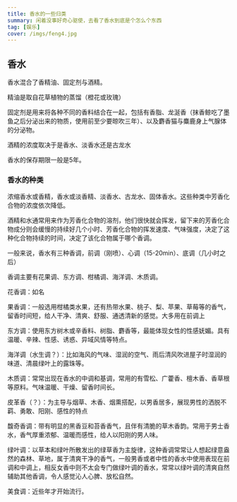 ```yaml
---
title: 香水的一些归类
summary: 闲着没事好奇心驱使，去看了香水到底是个怎么个东西
tag: [娱乐]
cover: /imgs/feng4.jpg
---
```




## 香水

香水混合了香精油、固定剂与酒精。

精油是取自花草植物的蒸馏（橙花或玫瑰）

固定剂是用来将各种不同的香料结合在一起，包括有香脂、龙涎香（抹香鲸吃了墨鱼之后分泌出来的物质，使用前至少要晾吹三年）、以及麝香猫与麋鹿身上气腺体的分泌物。

酒精的浓度取决于是香水、淡香水还是古龙水

香水的保存期限一般是5年。

### 香水的种类

浓缩香水或香精，香水或淡香精、淡香水、古龙水、固体香水。这些种类中芳香化合物的浓度依次降低。

酒精和水通常用来作为芳香化合物的溶剂，他们很快就会挥发，留下来的芳香化合物成分则会缓慢的持续好几个小时、芳香化合物的挥发速度、气味强度，决定了这种化合物持续的时间，决定了该化合物属于哪个香调。

一般来说，香水有三种香调，前调（刚喷）、心调（15-20min）、底调（几小时之后）

香调主要有花果调、东方调、柑橘调、海洋调、木质调。

花香调：如名

果香调：一般选用柑橘类水果，还有热带水果、桃子、梨、苹果、草莓等的香气，留香时间短，给人干净、清爽、舒服、通透清新的感觉。大多用在前调上

东方调：使用东方树木或辛香料、树脂、麝香等，最能体现女性的性感妩媚。具有温暖、辛辣、性感、诱惑、异域风情等特点。

海洋调（水生调？）：比如海风的气味、湿润的空气、雨后清风吹进屋子时湿润的味道、清晨绿叶上的露珠等。

木质调：常常出现在香水的中调和基调，常用的有雪松、广藿香、檀木香、香草根等原料。气味温暖、干燥、留香时间长。

皮革香（？）：为主导与烟草、木香、烟熏搭配，以男香居多，展现男性的洒脱不羁、勇敢、阳刚、感性的特点

馥奇香调：带有明显的黑香豆和苔香香气，且伴有清脆的草木香韵。常用于男士香水，香气厚重浓郁、温暖而感性，给人以阳刚的男人味。

绿叶调：以草本和绿叶所散发出的绿草香为主旋律，这种香调常常让人想起绿意盎然的森林、草地，属于清爽干净的香气，一般男香或者中性的香水中使用表现在前调和中调上，相反女香中则不太会专门做绿叶调的香水，常常以绿叶调的清爽自然辅助其他香调，令人感觉沁人心脾、放松自然。

美食调：近些年才开始流行。